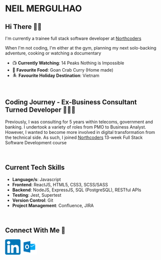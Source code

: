 # NEIL MERGULHAO

## Hi There 👋🏽

I'm currently a trainee full stack software developer at [Northcoders]

<p>When I'm not coding, I'm either at the gym, planning my next solo-backing adventure, cooking or watching a documentary</p>

- 📺 **Currently Watching**: 14 Peaks Nothing is Impossible
- 🦀 **Favourite Food**: Goan Crab Curry (Home made)
- 🏝 **Favourite Holiday Destination**: Vietnam

<br />

## Coding Journey - Ex-Business Consultant Turned Developer 🧑🏾‍💻

Previously, I was consulting for 5 years within telecoms, government and banking. I undertook a variety of roles from PMO to Business Analyst. However, I wanted to become more involved in digital transformation from the technical side. As such, I joined [Northcoders] 13-week Full Stack Software Development course

<br />

## Current Tech Skills

- **Language/s**: Javascript
- **Frontend**: ReactJS, HTML5, CSS3, SCSS/SASS
- **Backend**: NodeJS, ExpressJS, SQL (PostgreSQL), RESTful APIs
- **Testing**: Jest, Supertest
- **Version Control**: Git
- **Project Management**: Confluence, JIRA

<br />

## Connect With Me 🔗

[<img src="images/linkedin.png" width="50px" height="50px" >](http://linkedin.com/in/neilmergulhao) [<img src="images/microsoft-outlook.svg" width="50px" height="50px" >](mailto:nmergulh@live.com)

[northcoders]: https://northcoders.com/
